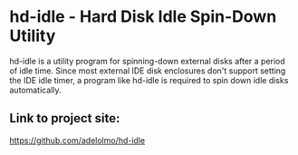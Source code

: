 # hd-idle - Hard Disk Idle Spin-Down Utility
hd-idle is a utility program for spinning-down external disks after a period of idle time. Since most external IDE disk enclosures don't support setting the IDE idle timer, a program like hd-idle is required to spin down idle disks automatically.

## Link to project site:
https://github.com/adelolmo/hd-idle

